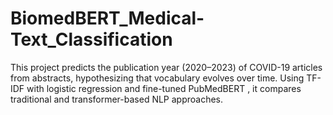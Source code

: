 # BiomedBERT_Medical-Text_Classification
This project predicts the publication year (2020–2023) of COVID-19 articles from abstracts, hypothesizing that vocabulary evolves over time.  Using TF-IDF with logistic regression and fine-tuned PubMedBERT , it compares traditional and transformer-based NLP approaches.
